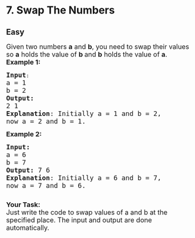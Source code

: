 # 7. Swap The Numbers
## Easy
<div class="problem-statement">
                <p></p><p><span style="font-size:18px">Given two numbers <strong>a</strong> and <strong>b</strong>, you need to swap their values so <strong>a</strong> holds the value of <strong>b </strong>and <strong>b</strong> holds the value of <strong>a</strong>.</span><br>
<span style="font-size:18px"><strong>Example 1:</strong></span></p>

<pre><span style="font-size:18px"><strong>Input</strong></span>:
<span style="font-size:18px">a = 1
b = 2
<strong>Output:</strong> 
2 1
<strong>Explanation</strong>: Initially a = 1 and b = 2,
now a = 2 and b = 1.
</span></pre>

<p><strong><span style="font-size:18px">Example 2:</span></strong></p>

<pre><span style="font-size:18px"><strong>Input:</strong>
a = 6 
b = 7 
<strong>Output:</strong> 7 6 
<strong>Explanation</strong>: Initially a = 6 and b = 7,
now a = 7 and b = 6.</span></pre>

<p><br>
<span style="font-size:18px"><strong>Your Task:&nbsp; </strong></span><br>
<span style="font-size:18px">Just write the code to swap values of a and b at the specified place. The input and output are done automatically.</span></p>
 <p></p>
            </div>